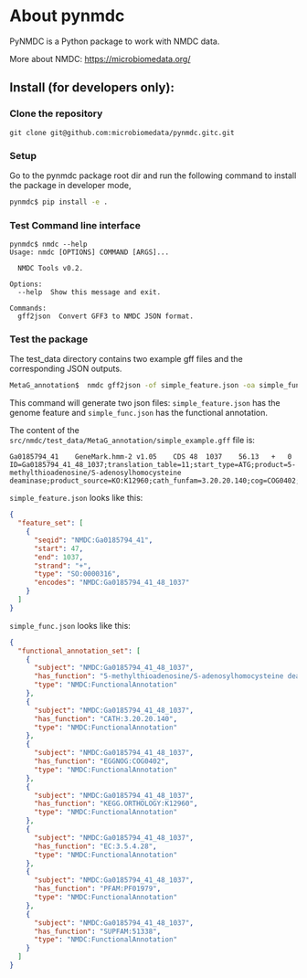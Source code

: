 # About pynmdc

PyNMDC is a Python package to work with NMDC data.

More about NMDC: https://microbiomedata.org/

## Install (for developers only):

### Clone the repository

`git clone git@github.com:microbiomedata/pynmdc.gitc.git`

### Setup

Go to the pynmdc package root dir and run the following command
to install the package in developer mode,

```sh
pynmdc$ pip install -e .
```

### Test Command line interface

```
pynmdc$ nmdc --help
Usage: nmdc [OPTIONS] COMMAND [ARGS]...

  NMDC Tools v0.2.

Options:
  --help  Show this message and exit.

Commands:
  gff2json  Convert GFF3 to NMDC JSON format.
```

### Test the package

The test_data directory contains two example gff files and the corresponding JSON outputs.
   
```sh
MetaG_annotation$  nmdc gff2json -of simple_feature.json -oa simple_func.json src/nmdc/test_data/MetaG_annotation/simple_example.gff
```

This command will generate two json files: `simple_feature.json` has the genome feature and `simple_func.json` has the functional annotation.

The content of the `src/nmdc/test_data/MetaG_annotation/simple_example.gff` file is:
   
```tab
Ga0185794_41	GeneMark.hmm-2 v1.05	CDS	48	1037	56.13	+	0	ID=Ga0185794_41_48_1037;translation_table=11;start_type=ATG;product=5-methylthioadenosine/S-adenosylhomocysteine deaminase;product_source=KO:K12960;cath_funfam=3.20.20.140;cog=COG0402;ko=KO:K12960;ec_number=EC:3.5.4.28,EC:3.5.4.31;pfam=PF01979;superfamily=51338,51556```
```


`simple_feature.json` looks like this:

```json
{
  "feature_set": [
    {
      "seqid": "NMDC:Ga0185794_41",
      "start": 47,
      "end": 1037,
      "strand": "+",
      "type": "SO:0000316",
      "encodes": "NMDC:Ga0185794_41_48_1037"
    }
  ]
}
```

`simple_func.json` looks like this:
   
```json
{
  "functional_annotation_set": [
    {
      "subject": "NMDC:Ga0185794_41_48_1037",
      "has_function": "5-methylthioadenosine/S-adenosylhomocysteine deaminase",
      "type": "NMDC:FunctionalAnnotation"
    },
    {
      "subject": "NMDC:Ga0185794_41_48_1037",
      "has_function": "CATH:3.20.20.140",
      "type": "NMDC:FunctionalAnnotation"
    },
    {
      "subject": "NMDC:Ga0185794_41_48_1037",
      "has_function": "EGGNOG:COG0402",
      "type": "NMDC:FunctionalAnnotation"
    },
    {
      "subject": "NMDC:Ga0185794_41_48_1037",
      "has_function": "KEGG.ORTHOLOGY:K12960",
      "type": "NMDC:FunctionalAnnotation"
    },
    {
      "subject": "NMDC:Ga0185794_41_48_1037",
      "has_function": "EC:3.5.4.28",
      "type": "NMDC:FunctionalAnnotation"
    },
    {
      "subject": "NMDC:Ga0185794_41_48_1037",
      "has_function": "PFAM:PF01979",
      "type": "NMDC:FunctionalAnnotation"
    },
    {
      "subject": "NMDC:Ga0185794_41_48_1037",
      "has_function": "SUPFAM:51338",
      "type": "NMDC:FunctionalAnnotation"
    }
  ]
}
```

